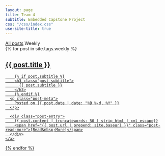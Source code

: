 ```yaml
---
layout: page
title: Team 4
subtitle: Embedded Capstone Project
css: "/css/index.css"
use-site-title: true
---
```


<div class="list-filters">
  <a href="/" class="list-filter">All posts</a>
  <span class="list-filter filter-selected">Weekly</span>
  <!-- <a href="/tutorials" class="list-filter">Tutorials</a> -->
</div>

<div class="posts-list">
  {% for post in site.tags.weekly %}
  <article>
    <a class="post-preview" href="{{ post.url | prepend: site.baseurl }}">
	    <h2 class="post-title">{{ post.title }}</h2>

	    {% if post.subtitle %}
	    <h3 class="post-subtitle">
	      {{ post.subtitle }}
	    </h3>
	    {% endif %}
      <p class="post-meta">
        Posted on {{ post.date | date: "%B %-d, %Y" }}
      </p>

      <div class="post-entry">
        {{ post.content | truncatewords: 50 | strip_html | xml_escape}}
        <span href="{{ post.url | prepend: site.baseurl }}" class="post-read-more">[Read&nbsp;More]</span>
      </div>
    </a>
   </article>
  {% endfor %}
</div>
